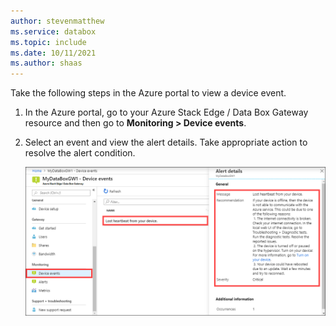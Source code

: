```yaml
---
author: stevenmatthew
ms.service: databox  
ms.topic: include
ms.date: 10/11/2021
ms.author: shaas
---
```


Take the following steps in the Azure portal to view a device event. 

1. In the Azure portal, go to your Azure Stack Edge / Data Box Gateway resource and then go to **Monitoring > Device events**.
2. Select an event and view the alert details. Take appropriate action to resolve the alert condition.

    ![Screenshot showing alert details on the "Device events" blade in the Azure portal. The "Device events" menu item, the alert, and alert details are highlighted.](./media/data-box-edge-gateway-view-device-events/view-device-events.png)
